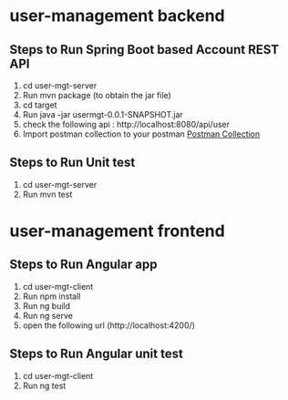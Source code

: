 # user-management backend

## Steps to Run Spring Boot based Account REST API
1. cd user-mgt-server
2. Run mvn package (to obtain the jar file)
3. cd target
4. Run java -jar usermgt-0.0.1-SNAPSHOT.jar
5. check the following api : 
   http://localhost:8080/api/user
6. Import postman collection to your postman
   [Postman Collection](https://github.com/bouchaalaOmar/user-management/blob/main/user-managment.postman_collection.json)

## Steps to Run Unit test
1. cd user-mgt-server
2. Run mvn test

# user-management frontend

## Steps to Run Angular app
1. cd user-mgt-client
2. Run npm install
3. Run ng build
4. Run ng serve
5. open the following url (http://localhost:4200/)

## Steps to Run Angular unit test
1. cd user-mgt-client
2. Run ng test
